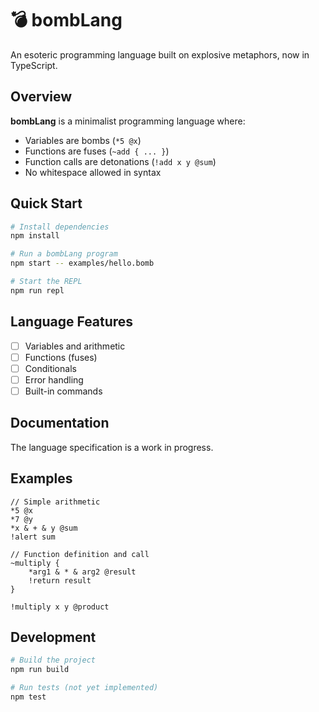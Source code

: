 # 💣 bombLang

An esoteric programming language built on explosive metaphors, now in TypeScript.

## Overview

**bombLang** is a minimalist programming language where:
- Variables are bombs (`*5 @x`)
- Functions are fuses (`~add { ... }`)
- Function calls are detonations (`!add x y @sum`)
- No whitespace allowed in syntax

## Quick Start

```bash
# Install dependencies
npm install

# Run a bombLang program
npm start -- examples/hello.bomb

# Start the REPL
npm run repl
```

## Language Features

- [ ] Variables and arithmetic
- [ ] Functions (fuses)
- [ ] Conditionals
- [ ] Error handling
- [ ] Built-in commands

## Documentation

The language specification is a work in progress.

## Examples

```bomb
// Simple arithmetic
*5 @x
*7 @y
*x & + & y @sum
!alert sum

// Function definition and call
~multiply {
    *arg1 & * & arg2 @result
    !return result
}

!multiply x y @product
```

## Development

```bash
# Build the project
npm run build

# Run tests (not yet implemented)
npm test
```
